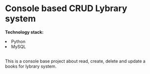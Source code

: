 <h1><b>Console based CRUD Lybrary system</b></h1>

<b>Technology stack:</b>

<li>Python</li>
<li>MySQL</li>
</br>
<p>This is a console base project about read, create, delete and update a books for lybrary system.</p>

